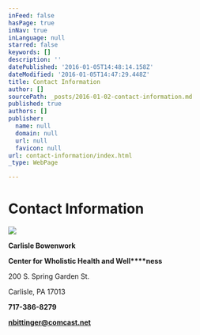 ```yaml
---
inFeed: false
hasPage: true
inNav: true
inLanguage: null
starred: false
keywords: []
description: ''
datePublished: '2016-01-05T14:48:14.158Z'
dateModified: '2016-01-05T14:47:29.448Z'
title: Contact Information
author: []
sourcePath: _posts/2016-01-02-contact-information.md
published: true
authors: []
publisher:
  name: null
  domain: null
  url: null
  favicon: null
url: contact-information/index.html
_type: WebPage

---
```

# Contact Information
![](https://the-grid-user-content.s3-us-west-2.amazonaws.com/7c33ca54-a866-46a8-8bdc-3f8f7ffd58cb.jpg)

**Carlisle Bowenwork**

**Center for Wholistic Health and Well****ness**

200 S. Spring Garden St.

Carlisle, PA 17013

**717-386-8279**

**nbittinger@comcast.net**